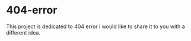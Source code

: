 # 404-error
This project is dedicated to 404 error i would like to share it to you with a different idea.
